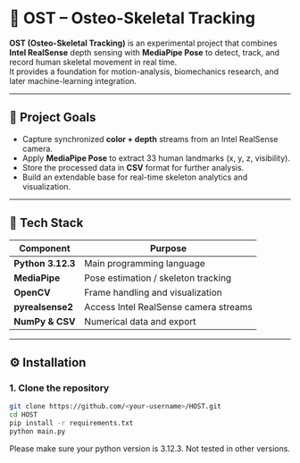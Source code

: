 # 🦴 OST – Osteo-Skeletal Tracking

**OST (Osteo-Skeletal Tracking)** is an experimental project that combines **Intel RealSense** depth sensing with **MediaPipe Pose** to detect, track, and record human skeletal movement in real time.  
It provides a foundation for motion-analysis, biomechanics research, and later machine-learning integration.

---

## 🎯 Project Goals
- Capture synchronized **color + depth** streams from an Intel RealSense camera.  
- Apply **MediaPipe Pose** to extract 33 human landmarks (x, y, z, visibility).  
- Store the processed data in **CSV** format for further analysis.  
- Build an extendable base for real-time skeleton analytics and visualization.

---

## 🧩 Tech Stack
| Component | Purpose |
|------------|----------|
| **Python 3.12.3** | Main programming language |
| **MediaPipe** | Pose estimation / skeleton tracking |
| **OpenCV** | Frame handling and visualization |
| **pyrealsense2** | Access Intel RealSense camera streams |
| **NumPy & CSV** | Numerical data and export |

---

## ⚙️ Installation

### 1. Clone the repository
```bash
git clone https://github.com/<your-username>/HOST.git
cd HOST
pip install -r requirements.txt
python main.py
```
Please make sure your python version is 3.12.3. Not tested in other versions.

